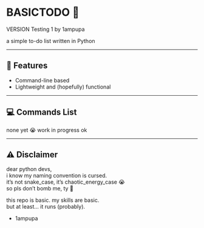 # BASICTODO 📝
VERSION Testing 1 by 1ampupa

a simple to-do list written in Python

---

## 🌸 Features
- Command-line based  
- Lightweight and (hopefully) functional  

---

## 💻 Commands List
none yet 😭 work in progress ok  

---

## ⚠️ Disclaimer
dear python devs,  
i know my naming convention is cursed.  
it’s not snake_case, it’s chaotic_energy_case 😭  
so pls don’t bomb me, ty 🙏  

this repo is basic. my skills are basic.  
but at least... it runs (probably).

- 1ampupa
